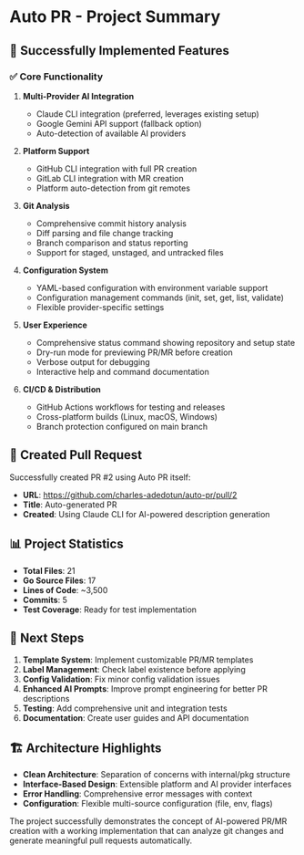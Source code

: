 # Auto PR - Project Summary

## 🎉 Successfully Implemented Features

### ✅ Core Functionality
1. **Multi-Provider AI Integration**
   - Claude CLI integration (preferred, leverages existing setup)
   - Google Gemini API support (fallback option)
   - Auto-detection of available AI providers

2. **Platform Support**
   - GitHub CLI integration with full PR creation
   - GitLab CLI integration with MR creation
   - Platform auto-detection from git remotes

3. **Git Analysis**
   - Comprehensive commit history analysis
   - Diff parsing and file change tracking
   - Branch comparison and status reporting
   - Support for staged, unstaged, and untracked files

4. **Configuration System**
   - YAML-based configuration with environment variable support
   - Configuration management commands (init, set, get, list, validate)
   - Flexible provider-specific settings

5. **User Experience**
   - Comprehensive status command showing repository and setup state
   - Dry-run mode for previewing PR/MR before creation
   - Verbose output for debugging
   - Interactive help and command documentation

6. **CI/CD & Distribution**
   - GitHub Actions workflows for testing and releases
   - Cross-platform builds (Linux, macOS, Windows)
   - Branch protection configured on main branch

## 🔗 Created Pull Request

Successfully created PR #2 using Auto PR itself:
- **URL**: https://github.com/charles-adedotun/auto-pr/pull/2
- **Title**: Auto-generated PR
- **Created**: Using Claude CLI for AI-powered description generation

## 📊 Project Statistics

- **Total Files**: 21
- **Go Source Files**: 17
- **Lines of Code**: ~3,500
- **Commits**: 5
- **Test Coverage**: Ready for test implementation

## 🚀 Next Steps

1. **Template System**: Implement customizable PR/MR templates
2. **Label Management**: Check label existence before applying
3. **Config Validation**: Fix minor config validation issues
4. **Enhanced AI Prompts**: Improve prompt engineering for better PR descriptions
5. **Testing**: Add comprehensive unit and integration tests
6. **Documentation**: Create user guides and API documentation

## 🏗️ Architecture Highlights

- **Clean Architecture**: Separation of concerns with internal/pkg structure
- **Interface-Based Design**: Extensible platform and AI provider interfaces
- **Error Handling**: Comprehensive error messages with context
- **Configuration**: Flexible multi-source configuration (file, env, flags)

The project successfully demonstrates the concept of AI-powered PR/MR creation with a working implementation that can analyze git changes and generate meaningful pull requests automatically.